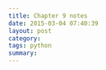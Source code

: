 ```yaml
---
title: Chapter 9 notes
date: 2015-03-04 07:40:39
layout: post
category: 
tags: python
summary: 
---
```


